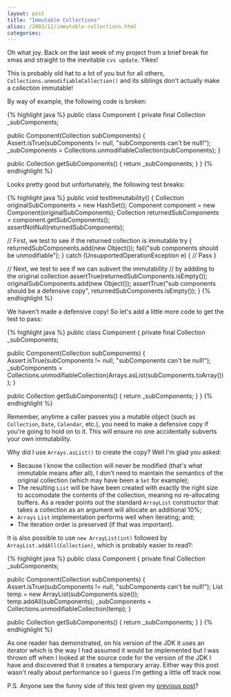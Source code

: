 ```yaml
---
layout: post
title: "Immutable Collections"
alias: /2003/12/immutable-collections.html
categories:
---
```

Oh what joy. Back on the last week of my project from a brief break for xmas and straight to the inevitable `cvs update`. Yikes!

This is probably old hat to a lot of you but for all others, `Collections.unmodifiableCollection()` and its siblings don't actually make a collection immutable!

By way of example, the following code is broken:

{% highlight java %}
public class Component  {
  private final Collection _subComponents;

  public Component(Collection subComponents) {
    Assert.isTrue(subComponents != null, "subComponents can't be null!");
    _subComponents = Collections.unmodifiableCollection(subComponents);
  }

  public Collection getSubComponents() {
    return _subComponents;
  }
}
{% endhighlight %}

Looks pretty good but unfortunately, the following test breaks:

{% highlight java %}
public void testImmutability() {
  Collection originalSubComponents = new HashSet();
  Component component = new Component(originalSubComponents);
  Collection returnedSubComponents = component.getSubComponents();
  assertNotNull(returnedSubComponents);

  // First, we test to see if the returned collection is immutable
  try {
    returnedSubComponents.add(new Object());
    fail("sub components should be unmodifiable");
  } catch (UnsupportedOperationException e) {
    // Pass
  }

  // Next, we test to see if we can subvert the immutability
  // by addding to the original collection
  assertTrue(returnedSubComponents.isEmpty());
  originalSubComponents.add(new Object());
  assertTrue("sub components should be a defensive copy", returnedSubComponents.isEmpty());
}
{% endhighlight %}

We haven't made a defensive copy! So let's add a little more code to get the test to pass:

{% highlight java %}
public class Component  {
  private final Collection _subComponents;

  public Component(Collection subComponents) {
    Assert.isTrue(subComponents != null, "subComponents can't be null!");
    _subComponents = Collections.unmodifiableCollection(Arrays.asList(subComponents.toArray()));
  }

  public Collection getSubComponents() {
    return _subComponents;
  }
}
{% endhighlight %}

Remember, anytime a caller passes you a mutable object (such as `Collection`, `Date`, `Calendar`, etc.), you need to make a defensive copy if you're going to hold on to it. This will ensure no one accidentally subverts your own immutability.

Why did I use `Arrays.asList()` to create the copy? Well I'm glad you asked:

* Because I know the collection will never be modified (that's what immutable means after all), I don't need to maintain the semantics of the original collection (which may have been a `Set` for example);
* The resulting `List` will be have been created with exactly the right size to accomodate the contents of the collection, meaning no re-allocating buffers. As a reader points out the standard `ArrayList` constructor that takes a collection as an argument will allocate an additional 10%;
* `Arrays` `List` implementation performs well when iterating; and;
* The iteration order is preserved (if that was important).

It is also possible to use `new ArrayList(int)` followed by `ArrayList.addAll(Collection)`, which is probably easier to read?:

{% highlight java %}
public class Component  {
  private final Collection _subComponents;

  public Component(Collection subComponents) {
    Assert.isTrue(subComponents != null, "subComponents can't be null!");
    List temp = new ArrayList(subComponents.size());
    temp.addAll(subComponents);
    _subComponents = Collections.unmodifiableCollection(temp);
  }

  public Collection getSubComponents() {
    return _subComponents;
  }
}
{% endhighlight %}

As one reader has demonstrated, on his version of the JDK it uses an iterator which is the way I had assumed it would be implemented but I was thrown off when I looked at the source code for the version of the JDK I have and discovered that it creates a temporary array. Either way this post wasn't really about performance so I guess I'm getting a little off track now.

P.S. Anyone see the funny side of this test given my [previous post](/blog/2003/12/29/be-gone-ye-foul-smelling-custom-type)?
